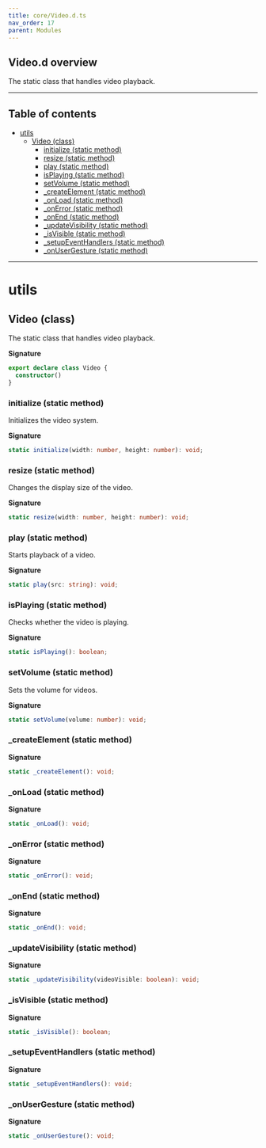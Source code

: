 ```yaml
---
title: core/Video.d.ts
nav_order: 17
parent: Modules
---
```


## Video.d overview

The static class that handles video playback.

---

<h2 class="text-delta">Table of contents</h2>

- [utils](#utils)
  - [Video (class)](#video-class)
    - [initialize (static method)](#initialize-static-method)
    - [resize (static method)](#resize-static-method)
    - [play (static method)](#play-static-method)
    - [isPlaying (static method)](#isplaying-static-method)
    - [setVolume (static method)](#setvolume-static-method)
    - [\_createElement (static method)](#_createelement-static-method)
    - [\_onLoad (static method)](#_onload-static-method)
    - [\_onError (static method)](#_onerror-static-method)
    - [\_onEnd (static method)](#_onend-static-method)
    - [\_updateVisibility (static method)](#_updatevisibility-static-method)
    - [\_isVisible (static method)](#_isvisible-static-method)
    - [\_setupEventHandlers (static method)](#_setupeventhandlers-static-method)
    - [\_onUserGesture (static method)](#_onusergesture-static-method)

---

# utils

## Video (class)

The static class that handles video playback.

**Signature**

```ts
export declare class Video {
  constructor()
}
```

### initialize (static method)

Initializes the video system.

**Signature**

```ts
static initialize(width: number, height: number): void;
```

### resize (static method)

Changes the display size of the video.

**Signature**

```ts
static resize(width: number, height: number): void;
```

### play (static method)

Starts playback of a video.

**Signature**

```ts
static play(src: string): void;
```

### isPlaying (static method)

Checks whether the video is playing.

**Signature**

```ts
static isPlaying(): boolean;
```

### setVolume (static method)

Sets the volume for videos.

**Signature**

```ts
static setVolume(volume: number): void;
```

### \_createElement (static method)

**Signature**

```ts
static _createElement(): void;
```

### \_onLoad (static method)

**Signature**

```ts
static _onLoad(): void;
```

### \_onError (static method)

**Signature**

```ts
static _onError(): void;
```

### \_onEnd (static method)

**Signature**

```ts
static _onEnd(): void;
```

### \_updateVisibility (static method)

**Signature**

```ts
static _updateVisibility(videoVisible: boolean): void;
```

### \_isVisible (static method)

**Signature**

```ts
static _isVisible(): boolean;
```

### \_setupEventHandlers (static method)

**Signature**

```ts
static _setupEventHandlers(): void;
```

### \_onUserGesture (static method)

**Signature**

```ts
static _onUserGesture(): void;
```
